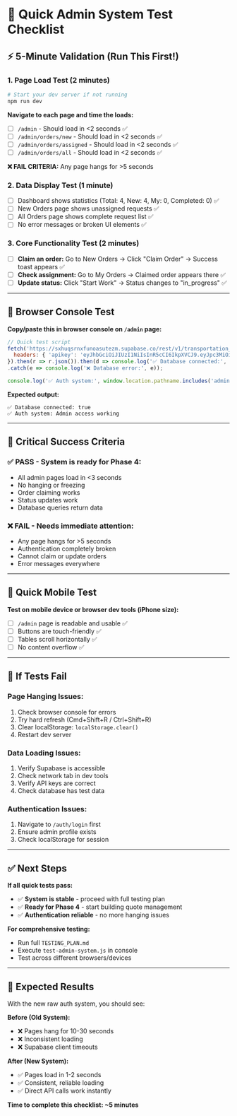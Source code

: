# 🚀 Quick Admin System Test Checklist

## ⚡ 5-Minute Validation (Run This First!)

### 1. **Page Load Test** (2 minutes)
```bash
# Start your dev server if not running
npm run dev
```

**Navigate to each page and time the loads:**
- [ ] `/admin` - Should load in <2 seconds ✅
- [ ] `/admin/orders/new` - Should load in <2 seconds ✅  
- [ ] `/admin/orders/assigned` - Should load in <2 seconds ✅
- [ ] `/admin/orders/all` - Should load in <2 seconds ✅

**❌ FAIL CRITERIA:** Any page hangs for >5 seconds

### 2. **Data Display Test** (1 minute)
- [ ] Dashboard shows statistics (Total: 4, New: 4, My: 0, Completed: 0) ✅
- [ ] New Orders page shows unassigned requests ✅
- [ ] All Orders page shows complete request list ✅
- [ ] No error messages or broken UI elements ✅

### 3. **Core Functionality Test** (2 minutes)
- [ ] **Claim an order:** Go to New Orders → Click "Claim Order" → Success toast appears ✅
- [ ] **Check assignment:** Go to My Orders → Claimed order appears there ✅
- [ ] **Update status:** Click "Start Work" → Status changes to "in_progress" ✅

---

## 🔧 Browser Console Test

**Copy/paste this in browser console on `/admin` page:**

```javascript
// Quick test script
fetch('https://sxhuqsrnxfunoasutezm.supabase.co/rest/v1/transportation_requests?limit=1', {
  headers: { 'apikey': 'eyJhbGciOiJIUzI1NiIsInR5cCI6IkpXVCJ9.eyJpc3MiOiJzdXBhYmFzZSIsInJlZiI6InN4aHVxc3JueGZ1bm9hc3V0ZXptIiwicm9sZSI6ImFub24iLCJpYXQiOjE3NTI4NzQzMjMsImV4cCI6MjA2ODQ1MDMyM30.acV66qx3m1AgGZxPnqVWDbwODhqcAM_y8cTGNfc3hk0' }
}).then(r => r.json()).then(d => console.log('✅ Database connected:', d.length >= 0))
.catch(e => console.log('❌ Database error:', e));

console.log('✅ Auth system:', window.location.pathname.includes('admin') ? 'Admin access working' : 'Not on admin page');
```

**Expected output:**
```
✅ Database connected: true
✅ Auth system: Admin access working
```

---

## 🎯 Critical Success Criteria

### ✅ **PASS** - System is ready for Phase 4:
- All admin pages load in <3 seconds
- No hanging or freezing
- Order claiming works
- Status updates work
- Database queries return data

### ❌ **FAIL** - Needs immediate attention:
- Any page hangs for >5 seconds
- Authentication completely broken
- Cannot claim or update orders
- Error messages everywhere

---

## 📱 Quick Mobile Test

**Test on mobile device or browser dev tools (iPhone size):**
- [ ] `/admin` page is readable and usable ✅
- [ ] Buttons are touch-friendly ✅
- [ ] Tables scroll horizontally ✅
- [ ] No content overflow ✅

---

## 🚨 If Tests Fail

### **Page Hanging Issues:**
1. Check browser console for errors
2. Try hard refresh (Cmd+Shift+R / Ctrl+Shift+R)
3. Clear localStorage: `localStorage.clear()`
4. Restart dev server

### **Data Loading Issues:**
1. Verify Supabase is accessible
2. Check network tab in dev tools
3. Verify API keys are correct
4. Check database has test data

### **Authentication Issues:**
1. Navigate to `/auth/login` first
2. Ensure admin profile exists
3. Check localStorage for session

---

## ✅ Next Steps

**If all quick tests pass:**
- ✅ **System is stable** - proceed with full testing plan
- ✅ **Ready for Phase 4** - start building quote management
- ✅ **Authentication reliable** - no more hanging issues

**For comprehensive testing:**
- Run full `TESTING_PLAN.md` 
- Execute `test-admin-system.js` in console
- Test across different browsers/devices

---

## 🎉 Expected Results

With the new raw auth system, you should see:

**Before (Old System):**
- ❌ Pages hang for 10-30 seconds
- ❌ Inconsistent loading
- ❌ Supabase client timeouts

**After (New System):**
- ✅ Pages load in 1-2 seconds
- ✅ Consistent, reliable loading  
- ✅ Direct API calls work instantly

**Time to complete this checklist: ~5 minutes** 